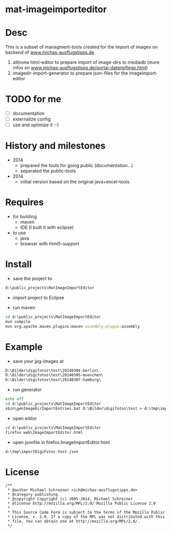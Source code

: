 mat-imageimporteditor
=====================

# Desc
This is a subset of managment-tools created for the import of images on backend of www.michas-ausflugstipps.de.

1. allinone html-editor to prepare import of image-dirs to mediadb (more infos on www.michas-ausflugstipps.de/portal-datenpflege.html)
2. imagedir-import-generator to prepare json-files for the imageimport-editor

# TODO for me
- [ ] documentation
- [ ] externalize config
- [ ] use and optimize it :-)

# History and milestones
- 2014 
   - prepared the tools for going public (documentation...) 
   - separated the public-tools
- 2014
   - initial version based on the original java+excel-tools

# Requires
- for building
   - maven
   - IDE (I built it with eclipse)
- to use
   - java
   - browser with html5-support

# Install
- save the project to 
```bat
d:\public_projects\MatImageImportEditor
```

- import project to Eclipse

- run maven 
```bat
cd d:\public_projects\MatImageImportEditor
mvn compile
mvn org.apache.maven.plugins:maven-assembly-plugin:assembly
```

# Example
- save your jpg-images at 
```bat
D:\Bilder\digifotos\test\20140304-berlin\
D:\Bilder\digifotos\test\20140305-muenchen\
D:\Bilder\digifotos\test\20140307-hamburg\
```

- run generator
```bat
echo off
cd d:\public_projects\MatImageImportEditor
sbin\genImageDirImportEntries.bat D:\Bilder\digifotos\test > d:\tmp\importDigiFotos-test.json
```

- open editor
```bat
cd d:\public_projects\MatImageImportEditor
firefox web\ImageImportEditor.html
```

- open jsonfile in firefox:ImageImportEditor.html
```bat
d:\tmp\importDigiFotos-test.json
```

# License
```
/**
 * @author Michael Schreiner <ich@michas-ausflugstipps.de>
 * @category publishing
 * @copyright Copyright (c) 2005-2014, Michael Schreiner
 * @license http://mozilla.org/MPL/2.0/ Mozilla Public License 2.0
 *
 * This Source Code Form is subject to the terms of the Mozilla Public
 * License, v. 2.0. If a copy of the MPL was not distributed with this
 * file, You can obtain one at http://mozilla.org/MPL/2.0/.
 */
```
